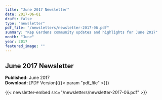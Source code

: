 ```yaml
---
title: "June 2017 Newsletter"
date: 2017-06-01
draft: false
type: "newsletter"
pdf_file: "/newsletters/newsletter-2017-06.pdf"
summary: "Kep Gardens community updates and highlights for June 2017"
month: "June"
year: 2017
featured_image: ""
---
```


## June 2017 Newsletter

**Published:** June 2017  
**Download:** [PDF Version]({{< param "pdf_file" >}})

{{< newsletter-embed src="/newsletters/newsletter-2017-06.pdf" >}}
